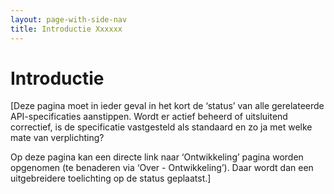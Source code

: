 ```yaml
---
layout: page-with-side-nav
title: Introductie Xxxxxx
---
```


# Introductie

[Deze pagina moet in ieder geval in het kort de ‘status’ van alle gerelateerde API-specificaties aanstippen. Wordt er actief beheerd of uitsluitend correctief, is de specificatie vastgesteld als standaard en zo ja met welke mate van verplichting?

Op deze pagina kan een directe link naar ‘Ontwikkeling’ pagina worden opgenomen (te benaderen via ‘Over -  Ontwikkeling’). Daar wordt dan een uitgebreidere toelichting op de status geplaatst.]
